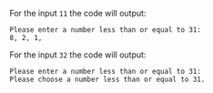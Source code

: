 For the input `11` the code will output:
```
Please enter a number less than or equal to 31:
8, 2, 1,
```

For the input `32` the code will output:
```
Please enter a number less than or equal to 31:
Please choose a number less than or equal to 31.
```
